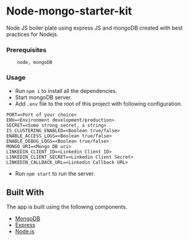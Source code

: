 # Node-mongo-starter-kit
Node JS boiler plate using express JS and mongoDB created with best practices for Nodejs.

### Prerequisites
```
    node, mongoDB
```

### Usage
* Run `npm i` to install all the dependencies.
* Start mongoDB server.
* Add `.env` file to the root of this project with following configuration.
```
PORT=<Port of your choice>
ENV=<Environment development/production>
SECRET=<Some strong secret, a string>
IS_CLUSTERING_ENABLED=<Boolean true/false>
ENABLE_ACCESS_LOGS=<Boolean true/false>
ENABLE_DEBUG_LOGS=<Boolean true/false>
MONGO_URI=<Mongo DB uri>
LINKEDIN_CLIENT_ID=<Linkedin Client ID>
LINKEDIN_CLIENT_SECRET=<Linkedin Client Secret>
LINKEDIN_CALLBACK_URL=<Linkedin Callback URL>
```
* Run `npm start` to run the server.

## Built With

The app is built using the following components.

*  [MongoDB](https://www.mongodb.com/)
*  [Express](https://expressjs.com/)
*  [Node.js](https://nodejs.org/)
